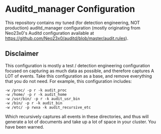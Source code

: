 # Auditd_manager Configuration
This repository contains my tuned (for detection engineering, NOT production) auditd_manager configuration (mostly originating from Neo23x0's Auditd configuration available at https://github.com/Neo23x0/auditd/blob/master/audit.rules).

## Disclaimer
This configuration is mostly a test / detection engineering configuration focused on capturing as much data as possible, and therefore captures A LOT of events. Take this configuration as a base, and remove everything that you do not need. For example, this configuration includes:
```
-w /proc/ -p r -k audit_proc
-w /home/ -p r -k audit_home
-w /usr/bin/ -p r -k audit_usr_bin
-w /bin/ -p r -k audit_bin
-w /etc/ -p rwxa -k audit_recursive_etc
```
Which recursively captures all events in these directories, and thus will generate a lot of documents and take up a lot of space in your cluster. You have been warned. 
